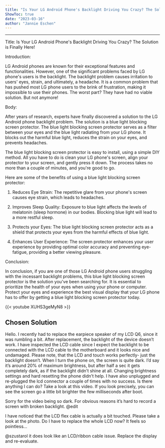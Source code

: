 ```yaml
---
title: "Is Your LG Android Phone's Backlight Driving You Crazy? The Solution is Finally Here!"
ShowToc: true 
date: "2023-03-16"
author: "Jannie Eschen"
---
```

*****
Title: Is Your LG Android Phone's Backlight Driving You Crazy? The Solution is Finally Here!

Introduction:

LG Android phones are known for their exceptional features and functionalities. However, one of the significant problems faced by LG phone's users is the backlight. The backlight problem causes irritation to users' eyes, strain, and ultimately, a headache. It is a common problem that has pushed most LG phone users to the brink of frustration, making it impossible to use their phones. The worst part? They have had no viable solution. But not anymore!

Body:

After years of research, experts have finally discovered a solution to the LG Android phone backlight problem. The solution is a blue light blocking screen protector. The blue light blocking screen protector serves as a filter between your eyes and the blue light radiating from your LG phone. It blocks out the harmful blue light, reduces the strain on your eyes, and prevents headaches.

The blue light blocking screen protector is easy to install, using a simple DIY method. All you have to do is clean your LG phone's screen, align your protector to your screen, and gently press it down. The process takes no more than a couple of minutes, and you're good to go.

Here are some of the benefits of using a blue light blocking screen protector:

1. Reduces Eye Strain: The repetitive glare from your phone's screen causes eye strain, which leads to headaches.

2. Improves Sleep Quality: Exposure to blue light affects the levels of melatonin (sleep hormone) in our bodies. Blocking blue light will lead to a more restful sleep.

3. Protects your Eyes: The blue light blocking screen protector acts as a shield that protects your eyes from the harmful effects of blue light.

4. Enhances User Experience: The screen protector enhances your user experience by providing optimal color accuracy and preventing eye-fatigue, providing a better viewing pleasure.

Conclusion:

In conclusion, if you are one of those LG Android phone users struggling with the incessant backlight problems, this blue light blocking screen protector is the solution you've been searching for. It is essential to prioritize the health of your eyes when using your phone or computer. Protect your eyes and experience the best visual display that your LG phone has to offer by getting a blue light blocking screen protector today.

{{< youtube XUHS3geMyN8 >}} 



## Chosen Solution
 Hello.
I recently had to replace the earpiece speaker of my LCD Q6, since it was rumbling a bit.
After replacement, the backlight of the device doesn’t work.
I have inspected the LCD cable since I expect the backlight to be connected with the LCD cable to the motherboard and it looks nice and undamaged.
Please note, that the LCD and touch works perfectly- just the backlight doesn’t.
When I turn the phone on, the screen is quite dark. I’d say it’s around 20% of maximum brightness, but after half a sec it gets completely dark, as if the backlight didn’t shine at all.
Changing brightness settings and hard resetting the phone didn’t help. I have also unplugged and re-plugged the lcd connector a couple of times with no success.
Is there anything I can do?
Take a look at this video. If you look precisely, you can see the screen go a little bit brighter the few milliseconds after boot.
  
Sorry for the video being so dark. For obvious reasons it’s hard to record a screen with broken backlight.
@edit

I have noticed that the LCD flex cable is actually a bit touched. Please take a look at the photo. Do I have to replace the whole LCD now? It feels so pointless…

 @szustarol
it does look like an LCD/ribbon cable issue. Replace the display and re-evaluate.




